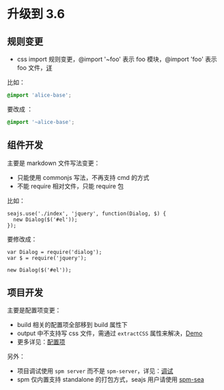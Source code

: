
# 升级到 3.6

## 规则变更

- css import 规则变更，@import '~foo' 表示 foo 模块，@import 'foo' 表示 foo 文件，[详](https://github.com/spmjs/spm-sea/issues/2)

比如：

```css
@import 'alice-base';
```

要改成 ：

```css
@import '~alice-base';
```


## 组件开发

主要是 markdown 文件写法变更：

- 只能使用 commonjs 写法，不再支持 cmd 的方式
- 不能 require 相对文件，只能 require 包

比如：

```
seajs.use('./index', 'jquery', function(Dialog, $) {
  new Dialog($('#el'));
});
```

要修改成：

```
var Dialog = require('dialog');
var $ = require('jquery');

new Dialog($('#el'));
```

## 项目开发

主要是配置项变更：

- build 相关的配置项全部移到 build 属性下
- output 中不支持写 css 文件，需通过 `extractCSS` 属性来解决，[Demo](https://github.com/spmjs/examples/tree/spm-webpack/react)
- 更多详见：[配置项](../project/configuration.md)

另外：

- 项目调试使用 `spm server` 而不是 `spm-server`，详见：[调试](../project/debug.md)
- spm 仅内置支持 standalone 的打包方式，seajs 用户请使用 [spm-sea](https://github.com/spmjs/spm-sea)

